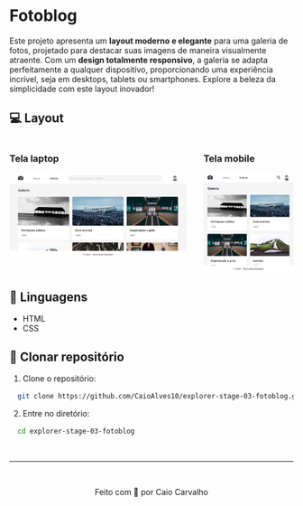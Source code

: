 # Fotoblog
Este projeto apresenta um <b>layout moderno e elegante</b> para uma galeria de fotos, projetado para destacar suas imagens de maneira visualmente atraente. Com um <b>design totalmente responsivo</b>, a galeria se adapta perfeitamente a qualquer dispositivo, proporcionando uma experiência incrível, seja em desktops, tablets ou smartphones. Explore a beleza da simplicidade com este layout inovador!

## 💻 Layout
<div style="display: flex; justify-content: center; gap: 30px"> 
  <div>
    <h3>Tela laptop</h3>
    <img src="./assets/screen_laptop.png" alt="Tela laptop" width="100%"/>
  </div>

  <div>
    <h3>Tela mobile</h3>
    <img src="./assets/screen_mobile.png" alt="Tela mobile" width="100%"/>
  </div>
</div>

## 🔧 Linguagens
 - HTML
 - CSS

## 🤖 Clonar repositório

1. Clone o repositório:
```bash
  git clone https://github.com/CaioAlves10/explorer-stage-03-fotoblog.git
```

2. Entre no diretório:
```bash
  cd explorer-stage-03-fotoblog
```

<br />

---

<br />

<p align="center">
  Feito com 💙 por Caio Carvalho
</p>